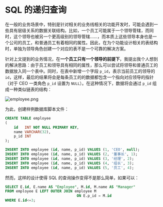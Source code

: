 # SQL 的递归查询

在一般的业务场景中，特别是针对相关的业务线相关的功能开发时，可能会遇到一些具有层级关系的数据关联结构。比如，一个员工可能属于一个领导管辖，而同时，这个领导也被另一个更高级别的领导管辖……，而本质上这些领导本身也是一个公司的员工，和普通员工有着相同的属性。因此，在为个功能设计相关的表结构时，单独为领导角色创建一个对应的表不是一个可靠的解决方案。

针对上文提到的业务情况，在**一个员工只有一个领导的前提下**，我提出我个人想到的解决思路：由于员工和领导具有相同的属性，那么可以尝试将领导和普通员工的数据放入同一个表中。同时，在表中新增一个字段 `p_id`，表示当前员工的领导的 `id`，这样，最后的结果将会是每条员工的的数据都包含一个指向对应领导的指针（对于 CEO 一类角色 `p_id` 设置为 `NULL`）。在这种情况下，数据将会通过 `p_id` 组成一种类似链表的结构：

![employee.png](https://s2.loli.net/2022/07/03/TpuHsIqWUDwhtNl.png)

为此，创建样例数据库脚本文件：

```sql
CREATE TABLE employee
(
    id   INT NOT NULL PRIMARY KEY,
    name VARCHAR(32),
    p_id INT
);

INSERT INTO employee (id, name, p_id) VALUES (1, 'CEO', null);
INSERT INTO employee (id, name, p_id) VALUES (2, '董事长', 1);
INSERT INTO employee (id, name, p_id) VALUES (3, '经理', 2);
INSERT INTO employee (id, name, p_id) VALUES (4, '组长', 3);
INSERT INTO employee (id, name, p_id) VALUES (5, '员工', 4);
```

然而，这样的设计使得 SQL 的查询操作变得不是那么简单，如果可以：

``` sql
SELECT E.id, E.name AS "Employee", M.id, M.name AS "Manager"
FROM employee E LEFT OUTER JOIN employee M
                                 ON E.p_id = M.id
WHERE E.id<=3;
```


